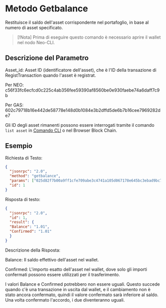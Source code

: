 # Metodo Getbalance

Restituisce il saldo dell'asset corrispondente nel portafoglio, in base al numero di asset specificato.

> [!Nota]
> Prima di eseguire questo comando è necessario aprire il wallet nel nodo Neo-CLI.

## Descrizione del Parametro

Asset_id: Asset ID (identificatore dell'asset), che è l'ID della transazione di RegistTransaction quando l'asset è registrat.

Per NEO: c56f33fc6ecfcd0c225c4ab356fee59390af8560be0e930faebe74a6daff7c9b

Per GAS: 602c79718b16e442de58778e148d0b1084e3b2dffd5de6b7b16cee7969282de7

Gli ID degli asset rimanenti possono essere interrogati tramite il comando `list asset` in [Comando CLI](../cli.md) o nel Browser Block Chain.

## Esempio 

Richiesta di Testo:

```json
{
  "jsonrpc": "2.0",
  "method": "getbalance",
  "params": ["025d82f7b00a9ff1cfe709abe3c4741a105d067178e645bc3ebad9bc79af47d4"],
  "id": 1
}
```

Risposta di testo:

```json
{
  "jsonrpc": "2.0",
  "id": 1,
  "result": {
  "Balance": "1.01",
  "Confirmed": "1.01"
  }
}
```

Descrizione della Risposta:

Balance: Il saldo effettivo dell'asset nel wallet.

Confirmed: L'importo esatto dell'asset nel wallet, dove solo gli importi confermati possono essere utilizzati per il trasferimento.

I valori Balance e Confirmed potrebbero non essere uguali. Questo succede quando c'è una transazione in uscita dal wallet, e il cambiamento non è stato ancora confermato, quindi il valore confermato sarà inferiore al saldo. Una volta confermato l'accordo, i due diventeranno uguali.
